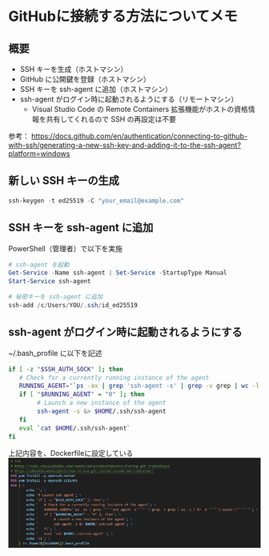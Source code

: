 # GitHubに接続する方法についてメモ

## 概要

- SSH キーを生成（ホストマシン）
- GitHub に公開鍵を登録（ホストマシン）
- SSH キーを ssh-agent に追加（ホストマシン）
- ssh-agent がログイン時に起動されるようにする（リモートマシン）
  - Visual Studio Code の Remote Containers 拡張機能がホストの資格情報を共有してくれるので SSH の再設定は不要

参考：
https://docs.github.com/en/authentication/connecting-to-github-with-ssh/generating-a-new-ssh-key-and-adding-it-to-the-ssh-agent?platform=windows


## 新しい SSH キーの生成

```powershell
ssh-keygen -t ed25519 -C "your_email@example.com"
```

## SSH キーを ssh-agent に追加

PowerShell（管理者）で以下を実施
```powershell
# ssh-agent を起動
Get-Service -Name ssh-agent | Set-Service -StartupType Manual
Start-Service ssh-agent
```

```powershell
# 秘密キーを ssh-agent に追加
ssh-add /c/Users/YOU/.ssh/id_ed25519
```

## ssh-agent がログイン時に起動されるようにする

~/.bash_profile に以下を記述
```bash
if [ -z "$SSH_AUTH_SOCK" ]; then
   # Check for a currently running instance of the agent
   RUNNING_AGENT="`ps -ax | grep 'ssh-agent -s' | grep -v grep | wc -l | tr -d '[:space:]'`"
   if [ "$RUNNING_AGENT" = "0" ]; then
        # Launch a new instance of the agent
        ssh-agent -s &> $HOME/.ssh/ssh-agent
   fi
   eval `cat $HOME/.ssh/ssh-agent`
fi
```

上記内容を、Dockerfileに設定している
![Dockerfile](image.png)